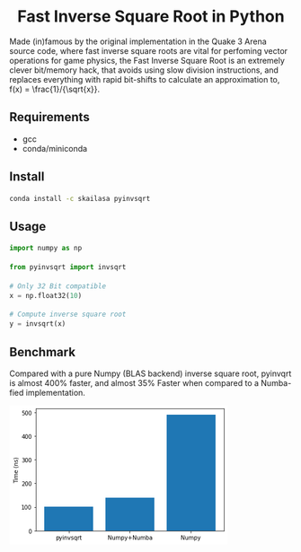 <h1 align='center'> Fast Inverse Square Root in Python </h1>

Made (in)famous by the original implementation in the Quake 3 Arena source code, where fast inverse square roots are vital for perfoming vector operations for game physics, the Fast Inverse Square Root is an extremely clever bit/memory hack, that avoids using slow division instructions, and replaces everything with rapid bit-shifts to calculate an approximation to, f(x) =  \frac{1}/{\sqrt{x}}.

## Requirements

- gcc
- conda/miniconda

## Install

```bash
conda install -c skailasa pyinvsqrt
```

## Usage

```python
import numpy as np

from pyinvsqrt import invsqrt

# Only 32 Bit compatible
x = np.float32(10)

# Compute inverse square root
y = invsqrt(x)
```

## Benchmark

Compared with a pure Numpy (BLAS backend) inverse square root, pyinvqrt is almost 400% faster, and almost 35% Faster when compared to a Numba-fied implementation.

![](static/benchmark.png)

